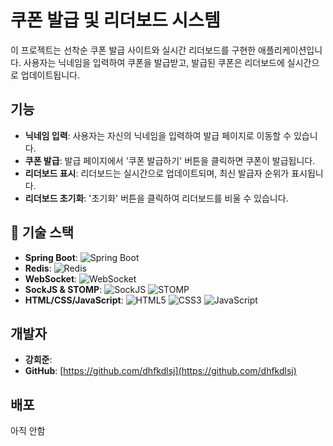 # 쿠폰 발급 및 리더보드 시스템

이 프로젝트는 선착순 쿠폰 발급 사이트와 실시간 리더보드를 구현한 애플리케이션입니다. 사용자는 닉네임을 입력하여 쿠폰을 발급받고, 발급된 쿠폰은 리더보드에 실시간으로 업데이트됩니다.


## 기능

- **닉네임 입력**: 사용자는 자신의 닉네임을 입력하여 발급 페이지로 이동할 수 있습니다.
- **쿠폰 발급**: 발급 페이지에서 '쿠폰 발급하기' 버튼을 클릭하면 쿠폰이 발급됩니다.
- **리더보드 표시**: 리더보드는 실시간으로 업데이트되며, 최신 발급자 순위가 표시됩니다.
- **리더보드 초기화**: '초기화' 버튼을 클릭하여 리더보드를 비울 수 있습니다.

## 🚀 기술 스택

- **Spring Boot**: ![Spring Boot](https://img.shields.io/badge/Spring%20Boot-6DB33F?style=for-the-badge&logo=springboot&logoColor=white)
- **Redis**: ![Redis](https://img.shields.io/badge/Redis-DC382D?style=for-the-badge&logo=redis&logoColor=white)
- **WebSocket**: ![WebSocket](https://img.shields.io/badge/WebSocket-1D72E8?style=for-the-badge&logo=websocket&logoColor=white)
- **SockJS & STOMP**: ![SockJS](https://img.shields.io/badge/SockJS-0A0A0A?style=for-the-badge&logo=javascript&logoColor=white) ![STOMP](https://img.shields.io/badge/STOMP-8C3B2C?style=for-the-badge&logo=javascript&logoColor=white)
- **HTML/CSS/JavaScript**: ![HTML5](https://img.shields.io/badge/HTML5-E34F26?style=for-the-badge&logo=html5&logoColor=white) ![CSS3](https://img.shields.io/badge/CSS3-1572B6?style=for-the-badge&logo=css3&logoColor=white) ![JavaScript](https://img.shields.io/badge/JavaScript-F7DF1E?style=for-the-badge&logo=javascript&logoColor=black)

## 개발자

- **강희준**: 
- **GitHub**: [https://github.com/dhfkdlsj](https://github.com/dhfkdlsj)


## 배포

아직 안함
